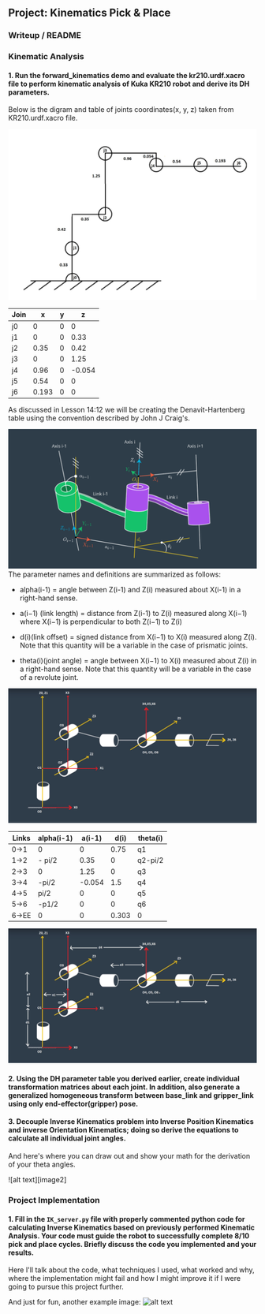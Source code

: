 ## Project: Kinematics Pick & Place

[//]: # (Image References)

[joint_digram_from_kr210_urdf_file]: ./misc_images/joint_digram_from_kr210_urdf_file.jpg
[l01-16-l-denavit-hartenberg-parameter-definitions-01]: ./misc_images/l01-16-l-denavit-hartenberg-parameter-definitions-01.png
[frame]: ./misc_images/frame.jpg
[image3]: ./misc_images/misc2.png
[frame_DH_param]: ./misc_images/frame_DH_param.jpg
### Writeup / README

### Kinematic Analysis
#### 1. Run the forward_kinematics demo and evaluate the kr210.urdf.xacro file to perform kinematic analysis of Kuka KR210 robot and derive its DH parameters.


Below is the digram and table of joints coordinates(x, y, z) taken from KR210.urdf.xacro file.

![joint digram][joint_digram_from_kr210_urdf_file]


Join | x | y | z
--- | --- | --- | ---
j0 | 0 | 0 | 0
j1 | 0 | 0 | 0.33
j2 | 0.35 | 0 | 0.42
j3 | 0 | 0 | 1.25
j4 | 0.96 | 0 | -0.054
j5 | 0.54 | 0 | 0
j6 | 0.193 | 0 | 0



As discussed in Lesson 14:12 we will be creating the Denavit-Hartenberg table using the convention described by John J Craig's. 

![denavit hartenberg parameter definitions][l01-16-l-denavit-hartenberg-parameter-definitions-01]
The parameter names and definitions are summarized as follows:

- alpha(i-1) = angle between Z(i-1) and Z(i) measured about X(i-1) in a right-hand sense.

- a(i−1) (link length) = distance from Z(i-1) to Z(i) measured along X(i−1) where X(i−1) is perpendicular to both Z(i−1) to Z(i)

- d(i)(link offset) = signed distance from X(i−1) to X(i) measured along Z(i). Note that this quantity will be a variable in the case of prismatic joints.

- theta(i)(joint angle) = angle between X(i−1) to X(i) measured about Z(i) in a right-hand sense. Note that this quantity will be a variable in the case of a revolute joint.

![frame][frame]

Links | alpha(i-1) | a(i-1) | d(i) | theta(i)
--- | --- | --- | --- | ---
0->1 | 0 | 0 | 0.75 | q1
1->2 | - pi/2 | 0.35 | 0 | q2-pi/2 
2->3 | 0 | 1.25 | 0 | q3
3->4 |  -pi/2 | -0.054 | 1.5 | q4
4->5 | pi/2 | 0 | 0 | q5
5->6 | -p1/2 | 0 | 0 | q6
6->EE | 0 | 0 | 0.303 | 0
![frame DH param][frame_DH_param]

#### 2. Using the DH parameter table you derived earlier, create individual transformation matrices about each joint. In addition, also generate a generalized homogeneous transform between base_link and gripper_link using only end-effector(gripper) pose.





#### 3. Decouple Inverse Kinematics problem into Inverse Position Kinematics and inverse Orientation Kinematics; doing so derive the equations to calculate all individual joint angles.

And here's where you can draw out and show your math for the derivation of your theta angles. 

![alt text][image2]

### Project Implementation

#### 1. Fill in the `IK_server.py` file with properly commented python code for calculating Inverse Kinematics based on previously performed Kinematic Analysis. Your code must guide the robot to successfully complete 8/10 pick and place cycles. Briefly discuss the code you implemented and your results. 


Here I'll talk about the code, what techniques I used, what worked and why, where the implementation might fail and how I might improve it if I were going to pursue this project further.  


And just for fun, another example image:
![alt text][image3]


